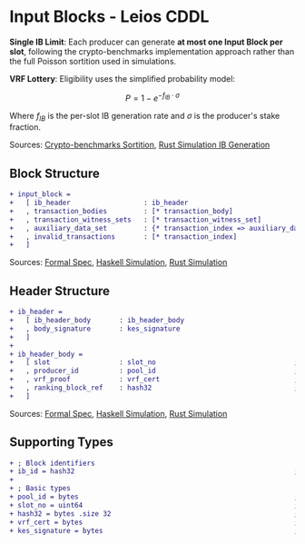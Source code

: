 # Input Blocks - Leios CDDL

**Single IB Limit**: Each producer can generate **at most one Input Block per slot**, following the crypto-benchmarks implementation approach rather than the full Poisson sortition used in simulations.

**VRF Lottery**: Eligibility uses the simplified probability model:

$$P = 1 - e^{-f_{IB} \cdot \sigma}$$

Where $f_{IB}$ is the per-slot IB generation rate and $\sigma$ is the producer's stake fraction.

Sources: [Crypto-benchmarks Sortition](https://github.com/input-output-hk/ouroboros-leios/blob/main/crypto-benchmarks.rs/Specification.md?plain=1#L64), [Rust Simulation IB Generation](https://github.com/input-output-hk/ouroboros-leios/blob/main/sim-rs/sim-core/src/sim/node.rs#L561-L597)

## Block Structure

```diff
+ input_block =
+   [ ib_header                  : ib_header
+   , transaction_bodies         : [* transaction_body]
+   , transaction_witness_sets   : [* transaction_witness_set]
+   , auxiliary_data_set         : {* transaction_index => auxiliary_data}
+   , invalid_transactions       : [* transaction_index]
+   ]
```
Sources: [Formal Spec](https://github.com/input-output-hk/ouroboros-leios-formal-spec/blob/main/formal-spec/Leios/Blocks.agda#L40-L57), [Haskell Simulation](https://github.com/input-output-hk/ouroboros-leios/blob/main/simulation/src/LeiosProtocol/Common.hs#L138-L142), [Rust Simulation](https://github.com/input-output-hk/ouroboros-leios/blob/main/sim-rs/sim-core/src/model.rs#L136-L141)

## Header Structure

```diff
+ ib_header =
+   [ ib_header_body       : ib_header_body
+   , body_signature       : kes_signature
+   ]
+ 
+ ib_header_body =
+   [ slot                 : slot_no                                  ; Slot when IB was created
+   , producer_id          : pool_id                                  ; Block producer identifier
+   , vrf_proof            : vrf_cert                                 ; VRF proof of eligibility to produce IB
+   , ranking_block_ref    : hash32                                   ; Reference to ranking block for ledger state
+   ]
```
Sources: [Formal Spec](https://github.com/input-output-hk/ouroboros-leios-formal-spec/blob/main/formal-spec/Leios/Blocks.agda#L40-L45), [Haskell Simulation](https://github.com/input-output-hk/ouroboros-leios/blob/main/simulation/src/LeiosProtocol/Common.hs#L114-L124), [Rust Simulation](https://github.com/input-output-hk/ouroboros-leios/blob/main/sim-rs/sim-core/src/model.rs#L127-L133)

## Supporting Types

```diff
+ ; Block identifiers
+ ib_id = hash32                                                      ; Input block identifier (hash)
+ 
+ ; Basic types
+ pool_id = bytes                                                     ; Pool/producer identifier
+ slot_no = uint64                                                    ; Slot number
+ hash32 = bytes .size 32                                             ; 32-byte hash
+ vrf_cert = bytes                                                    ; VRF certificate/proof
+ kes_signature = bytes                                               ; KES signature
``` 
